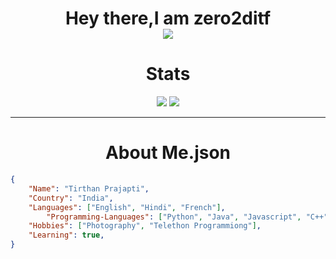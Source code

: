<div align="center">
  <h1 >Hey there,I am zero2ditf<br><img src="https://komarev.com/ghpvc/?username=zero2ditf&label=Profile+Views"></h1>
	<h1>Stats</h1>
  <img src="https://github-profile-trophy.vercel.app/?username=zero2ditf&theme=onedark">
  <img src="https://github-readme-stats.vercel.app/api?username=zero2ditf&&show_icons=true&title_color=000000&icon_color=8B008B&text_color=black&bg_color=white">
  <hr>
  <h1>About Me.json</h1>
</div>

```json
{ 
	"Name": "Tirthan Prajapti",
	"Country": "India",
	"Languages": ["English", "Hindi", "French"],
        "Programming-Languages": ["Python", "Java", "Javascript", "C++", "C", "CSS", "Html"],
	"Hobbies": ["Photography", "Telethon Programmiong"],
	"Learning": true,
}
```
